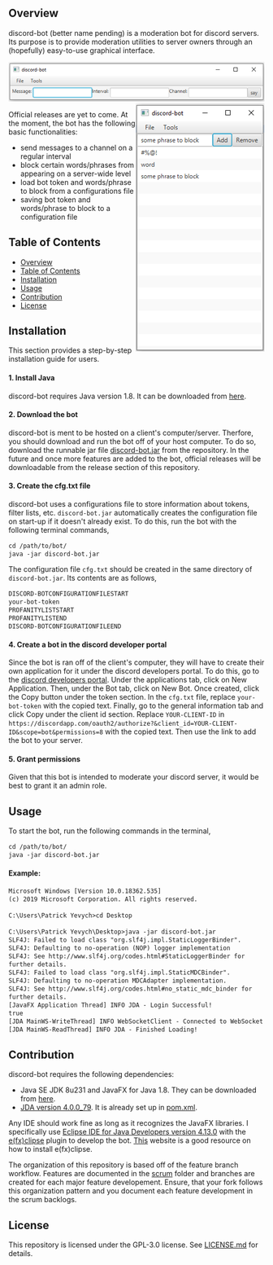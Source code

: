 ## Overview
discord-bot (better name pending) is a moderation bot for discord servers. Its purpose is to provide moderation utilities to server owners through an (hopefully) easy-to-use graphical interface. 

<img align = "centre" src="media/say.png">
<img align = "right" src ="media/blocker.png">

Official releases are yet to come. At the moment, the bot has the following basic functionalities:

- send messages to a channel on a regular interval
- block certain words/phrases from appearing on a server-wide level
- load bot token and words/phrase to block from a configurations file
- saving bot token and words/phrase to block to a configuration file

## Table of Contents

  - [Overview](#overview)
  - [Table of Contents](#table-of-contents)
  - [Installation](#installation)
  - [Usage](#usage)
  - [Contribution](#contribution)
  - [License](#license)
 
## Installation

This section provides a step-by-step installation guide for users.

#### 1. Install Java

discord-bot requires Java version 1.8. It can be downloaded from [here](https://www.java.com/en/download/).

#### 2. Download the bot

discord-bot is ment to be hosted on a client's computer/server. Therfore, you should download and run the bot off of your host computer. To do so, download the runnable jar file [discord-bot.jar](discord-bot.jar) from the repository. In the future and once more features are added to the bot, official releases will be downloadable from the release section of this repository.

#### 3. Create the cfg.txt file

discord-bot uses a configurations file to store information about tokens, filter lists, etc. `discord-bot.jar` automatically creates the configuration file on start-up if it doesn't already exist. To do this, run the bot with the following terminal commands,
```
cd /path/to/bot/
java -jar discord-bot.jar
```

The configuration file `cfg.txt` should be created in the same directory of `discord-bot.jar`. Its contents are as follows,

```
DISCORD-BOTCONFIGURATIONFILESTART
your-bot-token
PROFANITYLISTSTART
PROFANITYLISTEND
DISCORD-BOTCONFIGURATIONFILEEND
```

#### 4. Create a bot in the discord developer portal

Since the bot is ran off of the client's computer, they will have to create their own application for it under the discord developers portal. To do this, go to the [discord developers portal](https://discordapp.com/developers/applications/). Under the applications tab, click on New Application. Then, under the Bot tab, click on New Bot. Once created, click the Copy button under the token section. In the `cfg.txt` file, replace `your-bot-token` with the copied text. Finally, go to the general information tab and click Copy under the client id section. Replace `YOUR-CLIENT-ID` in 
`https://discordapp.com/oauth2/authorize?&client_id=YOUR-CLIENT-ID&scope=bot&permissions=8` with the copied text. Then use the link to add the bot to your server.

#### 5. Grant permissions

Given that this bot is intended to moderate your discord server, it would be best to grant it an admin role. 

## Usage

To start the bot, run the following commands in the terminal,

```
cd /path/to/bot/
java -jar discord-bot.jar 
```

#### Example:

```
Microsoft Windows [Version 10.0.18362.535]
(c) 2019 Microsoft Corporation. All rights reserved.

C:\Users\Patrick Yevych>cd Desktop

C:\Users\Patrick Yevych\Desktop>java -jar discord-bot.jar
SLF4J: Failed to load class "org.slf4j.impl.StaticLoggerBinder".
SLF4J: Defaulting to no-operation (NOP) logger implementation
SLF4J: See http://www.slf4j.org/codes.html#StaticLoggerBinder for further details.
SLF4J: Failed to load class "org.slf4j.impl.StaticMDCBinder".
SLF4J: Defaulting to no-operation MDCAdapter implementation.
SLF4J: See http://www.slf4j.org/codes.html#no_static_mdc_binder for further details.
[JavaFX Application Thread] INFO JDA - Login Successful!
true
[JDA MainWS-WriteThread] INFO WebSocketClient - Connected to WebSocket
[JDA MainWS-ReadThread] INFO JDA - Finished Loading!
```

## Contribution

discord-bot requires the following dependencies: 

- Java SE JDK 8u231 and JavaFX for Java 1.8. They can be downloaded from [here](https://www.oracle.com/technetwork/java/javase/downloads/jdk8-downloads-2133151.html). 
- [JDA version 4.0.0_79](https://github.com/DV8FromTheWorld/JDA). It is already set up in [pom.xml](pom.xml).

Any IDE should work fine as long as it recognizes the JavaFX libraries. I specifically use [Eclipse IDE for Java Developers version 4.13.0](https://www.eclipse.org/downloads/packages/release/2019-09/r) with the [e(fx)clipse](http://download.eclipse.org/efxclipse/updates-released/3.0.0/site) plugin to develop the bot. [This](https://o7planning.org/en/10619/install-efxclipse-into-eclipse) website is a good resource on how to install e(fx)clipse. 

The organization of this repository is based off of the feature branch workflow. Features are documented in the [scrum](scrum) folder and branches are created for each major feature developement. Ensure, that your fork follows this organization pattern and you document each feature development in the scrum backlogs.

## License

This repository is licensed under the GPL-3.0 license. See [LICENSE.md](LICENSE) for details.
